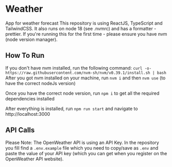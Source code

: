 # Weather
App for weather forecast
This repository is using ReactJS, TypeScript and TailwindCSS. It also runs on node 18 (see .nvmrc) and has a formatter - prettier. If you're running this for the first time - please ensure you have nvm (node version manager).

## How To Run

If you don't have nvm installed, run the following command:
`curl -o- https://raw.githubusercontent.com/nvm-sh/nvm/v0.39.1/install.sh | bash`
After you got nvm installed on your machine, run `nvm i` and then `nvm use` (to have the correct nodeJs version)

Once you have the correct node version, run `npm i` to get all the required dependencies installed

After everything is installed, run `npm run start` and navigate to http://localhost:3000

## API Calls

Please Note: The OpenWeather API is using an API Key. In the repository you fill find a `.env.example` file which you need to copy/save as `.env` and paste the value of your API key (which you can get when you register on the OpenWeather API website).

